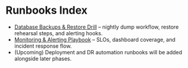 # Runbooks Index

- [Database Backups & Restore Drill](./backups.md) – nightly dump workflow, restore rehearsal steps, and alerting hooks.
- [Monitoring & Alerting Playbook](./monitoring.md) – SLOs, dashboard coverage, and incident response flow.
- (Upcoming) Deployment and DR automation runbooks will be added alongside later phases.
